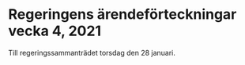 # Regeringens ärendeförteckningar vecka 4, 2021

Till regeringssammanträdet torsdag den 28 januari.
